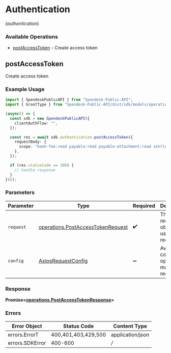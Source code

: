 # Authentication
(*authentication*)

### Available Operations

* [postAccessToken](#postaccesstoken) - Create access token

## postAccessToken

Create access token

### Example Usage

```typescript
import { SpendeskPublicAPI } from "Spendesk-Public-API";
import { GrantType } from "Spendesk-Public-API/dist/sdk/models/operations";

(async() => {
  const sdk = new SpendeskPublicAPI({
    clientAuthFlow: "",
  });

  const res = await sdk.authentication.postAccessToken({
    requestBody: {
      scope: "bank-fee:read payable:read payable-attachment:read settlement:read wallet-load:read wallet-summary:read user:read supplier:read analytical-field:read",
    },
  });

  if (res.statusCode == 200) {
    // handle response
  }
})();
```

### Parameters

| Parameter                                                                                  | Type                                                                                       | Required                                                                                   | Description                                                                                |
| ------------------------------------------------------------------------------------------ | ------------------------------------------------------------------------------------------ | ------------------------------------------------------------------------------------------ | ------------------------------------------------------------------------------------------ |
| `request`                                                                                  | [operations.PostAccessTokenRequest](../../sdk/models/operations/postaccesstokenrequest.md) | :heavy_check_mark:                                                                         | The request object to use for the request.                                                 |
| `config`                                                                                   | [AxiosRequestConfig](https://axios-http.com/docs/req_config)                               | :heavy_minus_sign:                                                                         | Available config options for making requests.                                              |


### Response

**Promise<[operations.PostAccessTokenResponse](../../sdk/models/operations/postaccesstokenresponse.md)>**
### Errors

| Error Object        | Status Code         | Content Type        |
| ------------------- | ------------------- | ------------------- |
| errors.ErrorT       | 400,401,403,429,500 | application/json    |
| errors.SDKError     | 400-600             | */*                 |
